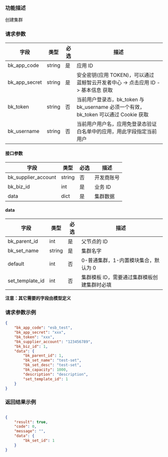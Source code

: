 ### 功能描述

创建集群

### 请求参数

| 字段 | 类型 | 必选 |  描述 |
|-----------|------------|--------|------------|
| bk_app_code   | string | 是 | 应用 ID     |
| bk_app_secret | string | 是 | 安全密钥(应用 TOKEN)，可以通过 蓝鲸智云开发者中心 -&gt; 点击应用 ID -&gt; 基本信息 获取 |
| bk_token      | string | 否 | 当前用户登录态，bk_token 与 bk_username 必须一个有效，bk_token 可以通过 Cookie 获取 |
| bk_username   | string | 否 | 当前用户用户名，应用免登录态验证白名单中的应用，用此字段指定当前用户 |

#### 接口参数

| 字段      |  类型      | 必选   |  描述      |
|-----------|------------|--------|------------|
| bk_supplier_account | string     | 否     | 开发商账号 |
| bk_biz_id      | int     | 是     | 业务 ID |
| data           | dict    | 是     | 集群数据 |

#### data

| 字段      |  类型      | 必选   |  描述      |
|-----------|------------|--------|------------|
| bk_parent_id        |  int     | 是     | 父节点的 ID |
| bk_set_name         |  string  | 是     | 集群名字 |
| default             |  int     | 否     | 0-普通集群，1-内置模块集合，默认为 0 |
| set_template_id     |  int     | 否     | 集群模板 ID，需要通过集群模板创建集群时必填 |

**注意：其它需要的字段由模型定义**

### 请求参数示例

```json
{
    "bk_app_code": "esb_test",
    "bk_app_secret": "xxx",
    "bk_token": "xxx",
    "bk_supplier_account": "123456789",
    "bk_biz_id": 1,
    "data": {
        "bk_parent_id": 1,
        "bk_set_name": "test-set",
        "bk_set_desc": "test-set",
        "bk_capacity": 1000,
        "description": "description",
        "set_template_id": 1
    }
}
```

### 返回结果示例

```json

{
    "result": true,
    "code": 0,
    "message": "",
    "data": {
        "bk_set_id": 1
    }
}
```
